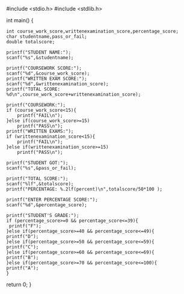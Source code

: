 #include <stdio.h>
#include <stdlib.h>

int main()
{

    int course_work_score,writtenexamination_score,percentage_score;
    char studentname,pass_or_fail;
    double totalscore;

    printf("STUDENT NAME:");
    scanf("%s",&studentname);

    printf("COURSEWORK SCORE:");
    scanf("%d",&course_work_score);
    printf("WRITTEN EXAM SCORE:");
    scanf("%d",&writtenexamination_score);
    printf("TOTAL SCORE: %d\n",course_work_score+writtenexamination_score);

    printf("COURSEWORK:");
    if (course_work_score<15){
        printf("FAIL\n");
    }else if(course_work_score>=15)
        printf("PASS\n");
    printf("WRITTEN EXAMS:");
    if (writtenexamination_score<15){
        printf("FAIL\n");
    }else if(writtenexamination_score>=15)
        printf("PASS\n");

    printf("STUDENT GOT:");
    scanf("%s",&pass_or_fail);

    printf("TOTAL SCORE:");
    scanf("%lf",&totalscore);
    printf("PERCENTAGE: %.2lf(percent)\n",totalscore/50*100 );

    printf("ENTER PERCENTAGE SCORE:");
    scanf("%d",&percentage_score);

    printf("STUDENT'S GRADE:");
    if (percentage_score>=0 && percentage_score<=39){
     printf("F");
    }else if(percentage_score>=40 && percentage_score<=49){
    printf("D");
    }else if(percentage_score>=50 && percentage_score<=59){
    printf("C");
    }else if(percentage_score>=60 && percentage_score<=69){
    printf("B");
    }else if(percentage_score>=70 && percentage_score<=100){
    printf("A");
    }




return 0;
}
